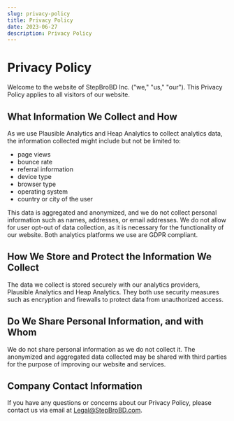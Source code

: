 ```yaml
---
slug: privacy-policy
title: Privacy Policy
date: 2023-06-27
description: Privacy Policy
---
```


# Privacy Policy

Welcome to the website of StepBroBD Inc. ("we," "us," "our"). This Privacy
Policy applies to all visitors of our website.

## What Information We Collect and How

As we use Plausible Analytics and Heap Analytics to collect analytics data, the
information collected might include but not be limited to:

- page views
- bounce rate
- referral information
- device type
- browser type
- operating system
- country or city of the user

This data is aggregated and anonymized, and we do not collect personal
information such as names, addresses, or email addresses. We do not allow for
user opt-out of data collection, as it is necessary for the functionality of our
website. Both analytics platforms we use are GDPR compliant.

## How We Store and Protect the Information We Collect

The data we collect is stored securely with our analytics providers, Plausible
Analytics and Heap Analytics. They both use security measures such as encryption
and firewalls to protect data from unauthorized access.

## Do We Share Personal Information, and with Whom

We do not share personal information as we do not collect it. The anonymized and
aggregated data collected may be shared with third parties for the purpose of
improving our website and services.

## Company Contact Information

If you have any questions or concerns about our Privacy Policy, please contact
us via email at [Legal@StepBroBD.com](mailto:Legal@StepBroBD.com).
